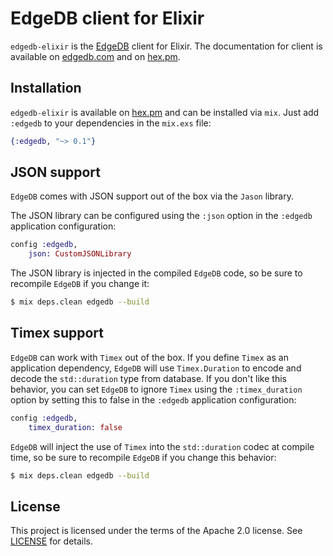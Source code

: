 # EdgeDB client for Elixir

`edgedb-elixir` is the [EdgeDB](https://edgedb.com) client for Elixir. The documentation for client
  is available on [edgedb.com](https://www.edgedb.com/docs/clients/elixir) and on
  [hex.pm](https://hexdocs.pm/edgedb).

## Installation

`edgedb-elixir` is available on [hex.pm](https://hex.pm/packages/edgedb) and can be installed via `mix`.
  Just add `:edgedb` to your dependencies in the `mix.exs` file:

```elixir
{:edgedb, "~> 0.1"}
```

## JSON support

`EdgeDB` comes with JSON support out of the box via the `Jason` library.

The JSON library can be configured using the `:json` option in the `:edgedb` application configuration:

```elixir
config :edgedb,
    json: CustomJSONLibrary
```

The JSON library is injected in the compiled `EdgeDB` code, so be sure to recompile `EdgeDB` if you change it:

```bash
$ mix deps.clean edgedb --build
```

## Timex support

`EdgeDB` can work with `Timex` out of the box. If you define `Timex` as an application dependency,
  `EdgeDB` will use `Timex.Duration` to encode and decode the `std::duration` type from database.
  If you don't like this behavior, you can set `EdgeDB` to ignore `Timex` using
  the `:timex_duration` option by setting this to false in the `:edgedb` application configuration:

```elixir
config :edgedb,
    timex_duration: false
```

`EdgeDB` will inject the use of `Timex` into the `std::duration` codec at compile time,
  so be sure to recompile `EdgeDB` if you change this behavior:

```bash
$ mix deps.clean edgedb --build
```

## License

This project is licensed under the terms of the Apache 2.0 license.
  See [LICENSE](https://github.com/edgedb/edgedb-elixir/blob/master/LICENSE) for details.
